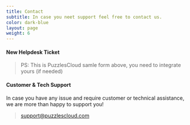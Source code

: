 ```yaml
---
title: Contact
subtitle: In case you neet support feel free to contact us. 
color: dark-blue
layout: page
weight: 6
---
```

#### New Helpdesk Ticket


<script charset="utf-8" type="text/javascript" src="//js-eu1.hsforms.net/forms/embed/v2.js"></script>
<script>
  hbspt.forms.create({
    region: "eu1",
    portalId: "25625088",
    formId: "082831d6-45bb-41dc-a1e4-3921cc2214cd"
  });
</script>


> PS: This is PuzzlesCloud samle form above, you need to integrate yours (if needed)


#### Customer & Tech Support

In case you have any issue and require customer or technical assistance, we are more than happy to support you!

>support@puzzlescloud.com